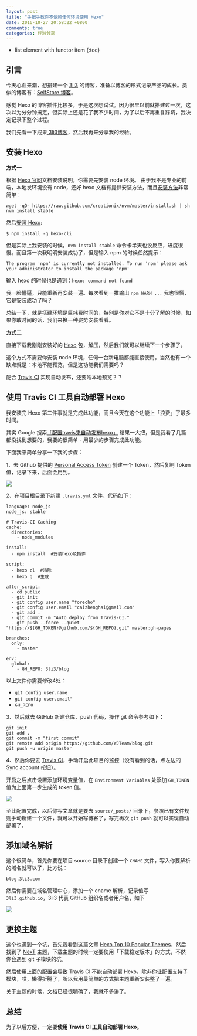 ```yaml
---
layout: post
title: "手把手教你不依赖任何环境使用 Hexo"
date: 2016-10-27 20:58:22 +0800
comments: true
categories: 经验分享
---
```


* list element with functor item
{:toc}

## 引言

今天心血来潮，想搭建一个 [3li3](http://3li3.com/) 的博客，准备以博客的形式记录产品的成长。类似的博客有：[SelfStore 博客](http://blog.selfstore.io/)。

感觉 Hexo 的博客插件比较多，于是这次想试试。因为很早以前就搭建过一次，这次以为分分钟搞定，但实际上还是花了我不少时间，为了以后不再重复踩坑，我决定记录下整个过程。

我们先看一下成果[ 3li3博客](http://blog.3li3.com/)，然后我再来分享我的经验。

<!--more-->

## 安装 Hexo

**方式一**

根据 [Hexo 官网](https://hexo.io/zh-cn/docs/)文档安装说明，你需要先安装 node 环境。
由于我不是专业的前端，本地发环境没有 node，还好 hexo 文档有提供安装方法，而且[安装方法](https://hexo.io/zh-cn/docs/#安装-Node-js)非常简单：

```
wget -qO- https://raw.github.com/creationix/nvm/master/install.sh | sh
nvm install stable
```

然后[安装 Hexo](https://hexo.io/zh-cn/docs/#安装-Hexo):

```
$ npm install -g hexo-cli
```

但是实际上我安装的时候，`nvm install stable` 命令卡半天也没反应，进度很慢。而且第一次我明明安装成功了，但是输入 npm 的时候任然提示：

`The program 'npm' is currently not installed. To run 'npm' please ask your administrator to install the package 'npm'`

输入 hexo 的时候也是遇到：`hexo: command not found`

我一脸懵逼，只能重新再安装一遍。每次看到一推输出 `npm WARN ...` 我也很慌，它是安装成功了吗？

总结一下，就是搭建环境是巨耗费时间的，特别是你对它不是十分了解的时候，如果你敢时间的话，我们来换一种姿势安装看看。

**方式二**


直接下载我刚刚安装好的 [Hexo](https://github.com/WJTeam/hexo/archive/v0.1.zip) 包，解压，然后我们就可以继续下一个步骤了。

这个方式不需要你安装 node 环境，任何一台新电脑都能直接使用。当然也有一个缺点就是：本地不能预览，但是这功能我们需要吗？

配合 [Travis CI](https://travis-ci.org/) 实现自动发布，还要啥本地预览？？

## 使用 Travis CI 工具自动部署 Hexo

我安装完 Hexo 第二件事就是完成此功能，而且今天在这个功能上「浪费」了最多时间。

其实 Google 搜索[「配置travis来自动发布hexo」](https://www.google.com.hk/search?q=%E9%85%8D%E7%BD%AEtravis%E6%9D%A5%E8%87%AA%E5%8A%A8%E5%8F%91%E5%B8%83hexo&newwindow=1&safe=strict&biw=1920&bih=974&ei=yZYRWPazAoKR0gLkj6j4Bw&start=0&sa=N) 结果一大把，但是我看了几篇都没找到想要的，我要的很简单 - 用最少的步骤完成此功能。

下面我来简单分享一下我的步骤：


1、去 Github 提供的 [Personal Access Token](https://github.com/settings/tokens) 创建一个 Token，然后复制 Token 值，记录下来，后面会用到。

![](https://ws1.sinaimg.cn/large/4cc5f9b3gy1g17eo4jq5dj211q0h6mzu.jpg)

2、在项目根目录下新建 `.travis.yml` 文件，代码如下：

```
language: node_js
node_js: stable

# Travis-CI Caching
cache:
  directories:
    - node_modules

install:
  - npm install  #安装hexo及插件

script:
  - hexo cl  #清除
  - hexo g  #生成

after_script:
  - cd public
  - git init
  - git config user.name "forecho"
  - git config user.email "caizhenghai@gmail.com"
  - git add .
  - git commit -m "Auto deploy from Travis-CI."
  - git push --force --quiet "https://${GH_TOKEN}@github.com/${GH_REPO}.git" master:gh-pages

branches:
  only:
    - master

env:
  global:
    - GH_REPO: 3li3/blog
```

以上文件你需要修改4处：

- `git config user.name`
- `git config user.email" `
- `GH_REPO`

3、然后就去 GitHub 新建仓库、push 代码，操作 git 命令参考如下：


```
git init
git add .
git commit -m "first commit"
git remote add origin https://github.com/WJTeam/blog.git
git push -u origin master
```

4、然后你要去 [Travis CI](https://travis-ci.org/account/repositories)，手动开启此项目的监控（没有看到的话，点左边的  Sync account 按钮）。

开启之后点击设置添加环境变量值，在 `Environment Variables` 处添加 `GH_TOKEN` 值为上面第一步生成的 token 值。

![](https://ws1.sinaimg.cn/large/4cc5f9b3gy1g17difuvfej22100gijtu.jpg)

至此配置完成，以后你写文章就是要去 `source/_posts/` 目录下，参照已有文件规则手动新建一个文件，就可以开始写博客了，写完再次 `git push` 就可以实现自动部署了。


## 添加域名解析

这个很简单，首先你要在项目 source 目录下创建一个 `CNAME` 文件，写入你要解析的域名就可以了，比方说：

```
blog.3li3.com
```

然后你需要在域名管理中心，添加一个 cname 解析，记录值写 `3li3.github.io`，3li3 代表 GitHub 组织名或者用户名，如下

![](https://ws3.sinaimg.cn/large/4cc5f9b3jw1f96y3rafbtj20k002gdfx.jpg)

## 更换主题

这个也遇到一个坑，首先我看到这篇文章 [Hexo Top 10 Popular Themes](https://en.abnerchou.me/Blog/5c00ca67/)，然后找到了 [NexT](http://theme-next.iissnan.com/) 主题，下载主题的时候一定要使用「下载稳定版本」的方式，不然你会遇到 git 子模块的坑。

然后使用上面的配置会导致 Travis CI 不能自动部署 Hexo，除非你让配置支持子模块，哎，懒得折腾了，所以我用最简单的方式把主题重新安装整了一遍。

关于主题的时候，文档已经很明确了，我就不多讲了。

## 总结

为了以后方便，一定要**使用 Travis CI 工具自动部署 Hexo**。